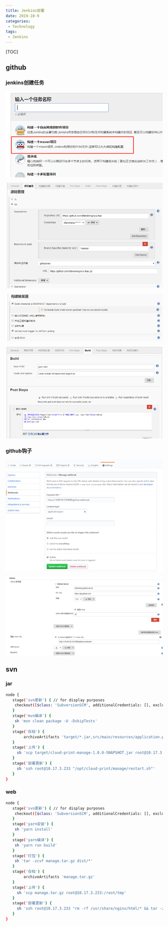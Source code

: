 ```yaml
---
title: Jenkins部署
date: 2019-10-9
categories: 
 - Technology
tags:
 - Jenkins
---
```


[TOC]

## github

### jenkins创建任务

![jenkins_0](./assets/jenkins/jenkins_0.png)

![jenkins_1](./assets/jenkins/jenkins_1.png)

![jenkins_2](./assets/jenkins/jenkins_2.png)

![jenkins_3](./assets/jenkins/jenkins_3.png)

### github钩子

![jenkins_4](./assets/jenkins/jenkins_4.png)

![jenkins_5](./assets/jenkins/jenkins_5.png)

## svn

### jar

```bash
node {
   stage('svn更新') { // for display purposes
    checkout([$class: 'SubversionSCM', additionalCredentials: [], excludedCommitMessages: '', excludedRegions: '', excludedRevprop: '', excludedUsers: '', filterChangelog: false, ignoreDirPropChanges: false, includedRegions: '', locations: [[cancelProcessOnExternalsFail: true, credentialsId: 'svn', depthOption: 'infinity', ignoreExternalsOption: true, local: '.', remote: 'https://192.168.92.71:8443/svn/cms/AppDev/IvyCloudPrint/trunk/CloudPrint/Server/cloud-print-manage@HEAD']], quietOperation: true, workspaceUpdater: [$class: 'UpdateUpdater']])
   }
   stage('mvn编译') {
    sh 'mvn clean package -U -DskipTests'
   }
   stage('存档') {
        archiveArtifacts 'target/*.jar,src/main/resources/application.properties'
   }
   stage('上传') {
     sh 'scp target/cloud-print-manage-1.0.0-SNAPSHOT.jar root@10.17.3.233:/root/tmp'
   }
   stage('部署更新') {
     sh 'ssh root@10.17.3.233 "/opt/cloud-print/manage/restart.sh"'
   }
}
```

### web

```bash
node {
   stage('svn更新') { // for display purposes
    checkout([$class: 'SubversionSCM', additionalCredentials: [], excludedCommitMessages: '', excludedRegions: '', excludedRevprop: '', excludedUsers: '', filterChangelog: false, ignoreDirPropChanges: false, includedRegions: '', locations: [[cancelProcessOnExternalsFail: true, credentialsId: 'svn', depthOption: 'infinity', ignoreExternalsOption: true, local: '.', remote: 'https://192.168.92.71:8443/svn/cms/AppDev/IvyCloudPrint/trunk/CloudPrint/Server/cloud-print-manage-web@HEAD']], quietOperation: true, workspaceUpdater: [$class: 'UpdateUpdater']])
   }
   stage('yarn安装') {
    sh 'yarn install'
   }
   stage('yarn编译') {
    sh 'yarn run build'
   }
   stage('打包') {
    sh 'tar -zcvf manage.tar.gz dist/*'
   }
   stage('存档') {
        archiveArtifacts 'manage.tar.gz'
   }
   stage('上传') {
     sh 'scp manage.tar.gz root@10.17.3.233:/root/tmp'
   }
   stage('部署更新') {
     sh 'ssh root@10.17.3.233 "rm -rf /usr/share/nginx/html/* && tar -zxvf /root/tmp/manage.tar.gz -C /usr/share/nginx/html  --strip-components 1"'
   }
}
```

